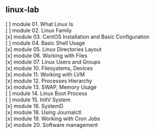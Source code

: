 ## linux-lab

[ ] module 01. What Linux Is                                                                                                
[ ] module 02. Linux Family                                                                                                 
[x] module 03. CentOS Installation and Basic Configuration                                                                  
[ ] module 04. Basic Shell Usage                                                                                            
[x] module 05. Linux Directories Layout                                                                                     
[x] module 06. Working with Files                                                                                           
[x] module 07. Linux Users and Groups                                                                                       
[x] module 10. Filesystems, Devices                                                                                         
[x] module 11. Working with LVM                                                                                             
[x] module 12. Processes Hierarchy                                                                                          
[x] module 13. SWAP, Memory Usage                                                                               
[ ] module 14. Linux Boot Process                                                                                           
[ ] module 15. InitV System                                                                                                 
[x] module 16. SystemD                                                                                                      
[x] module 18. Using Journalctl                                                                                             
[x] module 19. Working with Cron Jobs                                                                                      
[x] module 20. Software management

